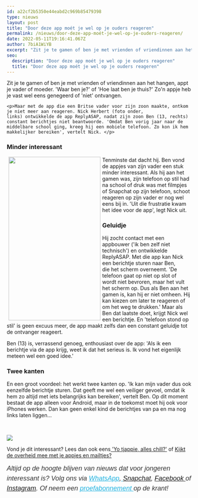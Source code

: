 ```yaml
---
id: a22cf2b5350e44eabd2c969b85479398
type: nieuws
layout: post
title: "Door deze app moét je wel op je ouders reageren"
permalink: /nieuws/door-deze-app-moét-je-wel-op-je-ouders-reageren/
date: 2022-05-11T19:16:41.067Z
author: 7biA1WiYB
excerpt: "Zit je te gamen of ben je met vrienden of vriendinnen aan het hangen, appt je vader of moeder. 'Waar ben je?' of 'Hoe laat ben je thuis?' Zo'n appje heb je vast wel eens genegeerd of 'niet' ontvangen.  "
seo:
  description: "Door deze app moét je wel op je ouders reageren"
  title: "Door deze app moét je wel op je ouders reageren"
---
```

Zit je te gamen of ben je met vrienden of vriendinnen aan het hangen, appt je vader of moeder. 'Waar ben je?' of 'Hoe laat ben je thuis?' Zo'n appje heb je vast wel eens genegeerd of 'niet' ontvangen.  

    <p>Maar met de app die een Britse vader voor zijn zoon maakte, ontkom je niet meer aan reageren. Nick Herbert (foto onder, links) ontwikkelde de app ReplyASAP, nadat zijn zoon Ben (13, rechts) constant berichtjes niet beantwoorde. 'Omdat Ben vorig jaar naar de middelbare school ging, kreeg hij een mobiele telefoon. Zo kon ik hem makkelijker bereiken', vertelt Nick. </p>
<h3>Minder interessant</h3>
<p><div class="media media-element-container media-default media-float-left"><div id="file-418851" class="file file-image file-image-jpeg">

        
  
  <div class="content">
    <img title="Foto: Nick Herbert" height="1136" width="640" style="width: 250px; height: 444px; float: left; margin-left: 5px; margin-right: 5px;" class="media-element file-default" data-delta="1" src="https://original.sevendays.nl/sites/default/files/Nick%20en%20Ben.jpg" alt="">  </div>

  
</div>
</div>Tenminste dat dacht hij. Ben vond de appjes van zijn vader een stuk minder interessant. Als hij aan het gamen was, zijn telefoon op stil had na school of druk was met filmpjes of Snapchat op zijn telefoon, schoot reageren op zijn vader er nog wel eens bij in. 'Uit die frustratie kwam het idee voor de app', legt Nick uit.
<h3>Geluidje</h3>
<p>Hij zocht contact met een appbouwer ('ik ben zelf niet technisch') en ontwikkelde ReplyASAP. Met die app kan Nick een berichtje sturen naar Ben, die het scherm overneemt. 'De telefoon gaat op niet op slot of wordt niet bevroren, maar het vult het scherm op. Dus als Ben aan het gamen is, kan hij er niet omheen. Hij kan kiezen om later te reageren of om het weg te drukken.' Maar als Ben dat laatste doet, krijgt Nick wel een berichtje. En 'telefoon stond op stil' is geen excuus meer, de app maakt zelfs dan een constant geluidje tot de ontvanger reageert. </p>
<p>Ben (13) is, verrassend genoeg, enthousiast over de app: 'Als ik een berichtje via de app krijg, weet ik dat het serieus is. Ik vond het eigenlijk meteen wel een goed idee.'</p>
<h3>Twee kanten</h3>
<p>En een groot voordeel: het werkt twee kanten op. 'Ik kan mijn vader dus ook eenzelfde berichtje sturen. Dat geeft me wel een veiliger gevoel, omdat ik hem zo altijd met iets belangrijks kan bereiken', vertelt Ben. Op dit moment bestaat de app alleen voor Android, maar in de toekomst moet hij ook voor iPhones werken. Dan kan geen enkel kind de berichtjes van pa en ma nog links laten liggen...</p>
<p> </p>
<div class="kader">
<p><img class="kaderafbeelding" src="https://original.sevendays.nl/sites/default/files/ff.png"></p>
<p>Vond je dit interessant? Lees dan ook eens<a href="https://original.sevendays.nl/lifestyle/fenna-17-van-hoefwijzer-over-het-succes-van-paardentubers" target="_blank"> </a><a href="https://original.sevendays.nl/nieuws/yo-tjappie-alles-chill">'Yo tjappie, alles chill?'</a> of <a href="https://original.sevendays.nl/nieuws/kijkt-de-overheid-mee-met-je-appjes-en-mailtjes">Kijkt de overheid mee met je appjes en mailtjes?</a></p>
<p><em style="box-sizing: inherit; color: rgb(51, 51, 51); font-family: &quot;PT Sans&quot;, sans-serif; font-size: 18px; line-height: 27px;">Altijd op de hoogte blijven van nieuws dat voor jongeren interessant is? Volg ons via </em><em style="box-sizing: inherit; color: rgb(34, 179, 224); transition: color 0.3s ease; font-family: &quot;PT Sans&quot;, sans-serif; font-size: 18px; line-height: 27px;"><a href="https://original.sevendays.nl/whatsapp" style="box-sizing: inherit; color: rgb(34, 179, 224); transition: color 0.3s ease; font-family: &quot;PT Sans&quot;, sans-serif; font-size: 18px; line-height: 27px;">WhatsApp</a></em><em style="box-sizing: inherit; color: rgb(51, 51, 51); font-family: &quot;PT Sans&quot;, sans-serif; font-size: 18px; line-height: 27px;">,</em><em style="box-sizing: inherit; color: rgb(34, 179, 224); transition: color 0.3s ease; font-family: &quot;PT Sans&quot;, sans-serif; font-size: 18px; line-height: 27px;"><a href="https://original.sevendays.nl/whatsapp" style="box-sizing: inherit; color: rgb(34, 179, 224); transition: color 0.3s ease; font-family: &quot;PT Sans&quot;, sans-serif; font-size: 18px; line-height: 27px;"> </a></em><em style="box-sizing: inherit; color: rgb(51, 51, 51); font-family: &quot;PT Sans&quot;, sans-serif; font-size: 18px; line-height: 27px;"><a href="https://www.snapchat.com/add/sevendaysnl">Snapchat</a>, <a href="https://www.facebook.com/7Daysnl?ref=bookmarks">Facebook </a>of <a href="https://instagram.com/7DAysnl/">Instagram</a>. Of </em><em style="box-sizing: inherit; color: rgb(51, 51, 51); font-family: &quot;PT Sans&quot;, sans-serif; font-size: 18px; line-height: 27px;">neem een </em><a href="https://abonneren.sevendays.nl/abonneren/abonnementen/ae/artikel" style="box-sizing: inherit; color: rgb(34, 179, 224); transition: color 0.3s ease; font-family: &quot;PT Sans&quot;, sans-serif; font-size: 18px; line-height: 27px;"><em style="box-sizing: inherit;">proefabonnement </em></a><em style="box-sizing: inherit; color: rgb(51, 51, 51); font-family: &quot;PT Sans&quot;, sans-serif; font-size: 18px; line-height: 27px;">op de krant!</em></p>
</div>
  
